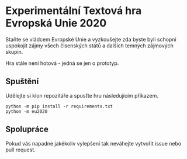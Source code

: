 # Experimentální Textová hra Evropská Unie 2020

Staňte se vládcem Evropské Unie a vyzkoušejte zda byste byli schopni uspokojit zájmy všech člsenských států a dalších temných zájmových skupin.

Hra stále není hotová - jedná se jen o prototyp.

## Spuštění

Udělejte si klon repozitáře a spusťte hru následujícím příkazem.

```
python -m pip install -r requirements.txt
python -m eu2020
```

## Spolupráce

Pokud vás napadne jakékoliv vylepšení tak neváhejte vytvořit issue nebo pull request.
